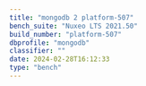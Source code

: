 ```yaml
---
title: "mongodb 2 platform-507"
bench_suite: "Nuxeo LTS 2021.50"
build_number: "platform-507"
dbprofile: "mongodb"
classifier: ""
date: 2024-02-28T16:12:33
type: "bench"
---
```

